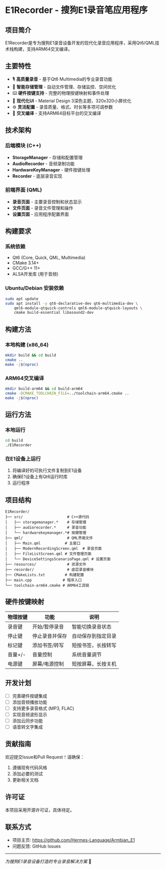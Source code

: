 # E1Recorder - 搜狗E1录音笔应用程序

## 项目简介

E1Recorder是专为搜狗E1录音设备开发的现代化录音应用程序，采用Qt6/QML技术栈构建，支持ARM64交叉编译。

## 主要特性

- 🎙️ **高质量录音** - 基于Qt6 Multimedia的专业录音功能
- 💾 **智能存储管理** - 自动文件管理、存储监控、空间优化
- ⌨️ **硬件按键支持** - 完整的物理按键映射和事件处理
- 🎨 **现代化UI** - Material Design 3深色主题，320x320小屏优化
- ⚙️ **灵活配置** - 录音质量、格式、时长等多项可调参数
- 🔄 **交叉编译** - 支持ARM64目标平台的交叉编译

## 技术架构

### 后端模块 (C++)
- **StorageManager** - 存储和配置管理
- **AudioRecorder** - 音频录制功能
- **HardwareKeyManager** - 硬件按键处理
- **Recorder** - 底层录音实现

### 前端界面 (QML)
- **录音页面** - 主要录音控制和状态显示
- **文件页面** - 录音文件管理和操作
- **设置页面** - 应用程序配置界面

## 构建要求

### 系统依赖
- Qt6 (Core, Quick, QML, Multimedia)
- CMake 3.14+
- GCC/G++ 11+
- ALSA开发库 (用于音频)

### Ubuntu/Debian 安装依赖
```bash
sudo apt update
sudo apt install -y qt6-declarative-dev qt6-multimedia-dev \
    qml6-module-qtquick-controls qml6-module-qtquick-layouts \
    cmake build-essential libasound2-dev
```

## 构建方法

### 本地构建 (x86_64)
```bash
mkdir build && cd build
cmake ..
make -j$(nproc)
```

### ARM64交叉编译
```bash
mkdir build-arm64 && cd build-arm64
cmake -DCMAKE_TOOLCHAIN_FILE=../toolchain-arm64.cmake ..
make -j$(nproc)
```

## 运行方法

### 本地运行
```bash
cd build
./E1Recorder
```

### 在E1设备上运行
1. 将编译好的可执行文件复制到E1设备
2. 确保E1设备上有Qt6运行时库
3. 运行程序

## 项目结构

```
E1Recorder/
├── src/                    # C++源代码
│   ├── storagemanager.*    # 存储管理
│   ├── audiorecorder.*     # 录音功能
│   └── hardwarekeymanager.*# 按键管理
├── qml/                    # QML界面文件
│   ├── Main.qml           # 主窗口
│   ├── ModernRecordingScreen.qml  # 录音页面
│   ├── FileListScreen.qml # 文件管理页面
│   └── DeviceSettingsScenarioPage.qml # 设置页面
├── resources/              # 资源文件
├── recorder/               # 底层录音模块
├── CMakeLists.txt         # 构建配置
├── main.cpp              # 程序入口
└── toolchain-arm64.cmake # ARM64工具链
```

## 硬件按键映射

| 物理按键 | 功能 | 说明 |
|---------|------|------|
| 录音键 | 开始/暂停录音 | 智能切换录音状态 |
| 停止键 | 停止录音并保存 | 自动保存到指定目录 |
| 标记键 | 添加书签/转写 | 短按书签，长按转写 |
| 音量+/- | 音量控制 | 系统音量调节 |
| 电源键 | 屏幕/电源控制 | 短按屏幕，长按关机 |

## 开发计划

- [ ] 完善硬件按键集成
- [ ] 添加音频播放功能
- [ ] 支持更多录音格式 (MP3, FLAC)
- [ ] 实现音频波形显示
- [ ] 添加云同步功能
- [ ] 语音转文字集成

## 贡献指南

欢迎提交Issue和Pull Request！请确保：
1. 遵循现有代码风格
2. 添加必要的测试
3. 更新相关文档

## 许可证

本项目采用开源许可证，具体待定。

## 联系方式

- 项目主页: https://github.com/Hermes-Language/Armbian_E1
- 问题反馈: GitHub Issues

---

*为搜狗E1录音设备打造的专业录音解决方案* 🎵 